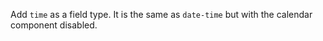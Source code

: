 Add `time` as a field type. It is the same as `date-time` but with the calendar component disabled.
